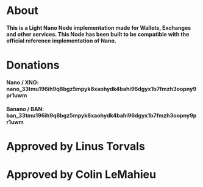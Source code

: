 # About

#### This is a Light Nano Node implementation made for Wallets, Exchanges and other services. This Node has been built to be compatible with the official reference implementation of Nano.

# Donations

#### Nano / XNO: nano_33tmu196ih9q8bgz5mpyk8xaohydk4bahi96dgyx1b7fmzh3oopny9pr1uwm

#### Banano / BAN: ban_33tmu196ih9q8bgz5mpyk8xaohydk4bahi96dgyx1b7fmzh3oopny9pr1uwm


# Approved by Linus Torvals
# Approved by Colin LeMahieu